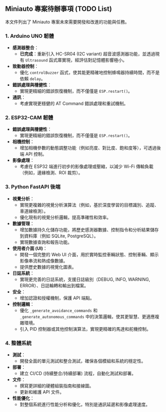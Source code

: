 ## Miniauto 專案待辦事項 (TODO List)

本文件列出了 Miniauto 專案未來需要開發和改進的功能與任務。

### 1. Arduino UNO 韌體

*   **感測器整合**：
    *   **已完成**：重新引入 HC-SR04 (I2C variant) 超音波感測器功能，並透過現有 `Ultrasound` 函式庫實現，經評估對記憶體影響極小。
*   **致動器控制**：
    *   優化 `controlBuzzer` 函式，使其能更精確地控制蜂鳴器持續時間，而不是依賴 `delay`。
*   **錯誤處理與穩健性**：
    *   實現更精細的錯誤恢復機制，而不僅僅是 `ESP.restart()`。
*   **通訊**：
    *   考慮實現更穩健的 AT Command 錯誤處理和重試機制。

### 2. ESP32-CAM 韌體

*   **錯誤處理與穩健性**：
    *   實現更精細的錯誤恢復機制，而不僅僅是 `ESP.restart()`。
*   **相機控制**：
    *   增加相機參數的動態調整功能（例如亮度、對比度、飽和度等），可透過後端 API 控制。
*   **影像處理**：
    *   考慮在 ESP32 端進行初步的影像處理或壓縮，以減少 Wi-Fi 傳輸負載（例如，邊緣檢測、ROI 裁剪）。

### 3. Python FastAPI 後端

*   **視覺分析**：
    *   實現更複雜的視覺分析演算法（例如，基於深度學習的目標識別、追蹤、車道線檢測）。
    *   優化現有的視覺分析邏輯，提高準確性和效率。
*   **數據管理**：
    *   增加數據持久化儲存功能，將歷史感測器數據、控制指令和分析結果儲存到資料庫（例如 SQLite, PostgreSQL）。
    *   實現數據查詢和報告功能。
*   **使用者介面 (UI)**：
    *   開發一個完整的 Web UI 介面，用於實時監控車輛狀態、控制車輛、顯示影像串流和熱成像數據。
    *   提供歷史數據的視覺化圖表。
*   **日誌系統**：
    *   實現更完善的日誌系統，支援日誌級別（DEBUG, INFO, WARNING, ERROR）、日誌輪轉和輸出到檔案。
*   **安全**：
    *   增加認證和授權機制，保護 API 端點。
*   **控制邏輯**：
    *   優化 `_generate_avoidance_commands` 和 `_generate_autonomous_commands` 中的決策邏輯，使其更智慧、更適應複雜環境。
    *   引入 PID 控制器或其他控制演算法，實現更精確的馬達和舵機控制。

### 4. 整體系統

*   **測試**：
    *   開發全面的單元測試和整合測試，確保各個模組和系統的穩定性。
*   **部署**：
    *   建立 CI/CD (持續整合/持續部署) 流程，自動化測試和部署。
*   **文件**：
    *   撰寫更詳細的硬體組裝指南和接線圖。
    *   更新和維護 API 文件。
*   **性能優化**：
    *   對整個系統進行性能分析和優化，特別是通訊延遲和影像處理速度。